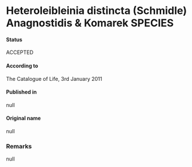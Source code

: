 Heteroleibleinia distincta (Schmidle) Anagnostidis & Komarek SPECIES
=======

#### Status
ACCEPTED

#### According to
The Catalogue of Life, 3rd January 2011

#### Published in
null

#### Original name
null

### Remarks
null